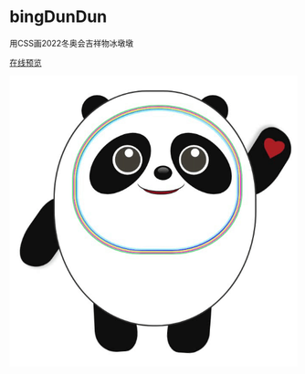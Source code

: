 # bingDunDun
用CSS画2022冬奥会吉祥物冰墩墩

[在线预览](https://annamayyan.github.io/bingDunDun/index.html)

<p>
  <img width="600" src="https://raw.githubusercontent.com/AnnamayYan/bingDunDun/main/bingdd.gif">
</p>